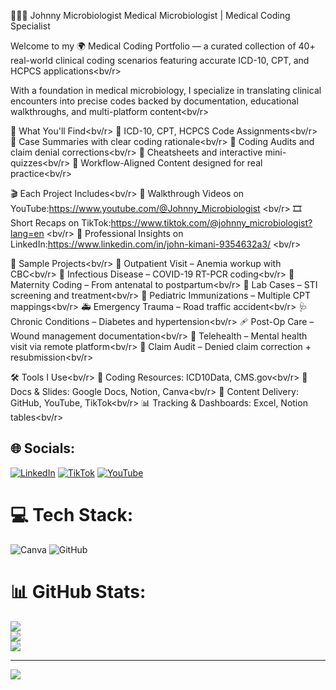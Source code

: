 👨🏽‍⚕️ Johnny Microbiologist
Medical Microbiologist | Medical Coding Specialist

Welcome to my 🌍 Medical Coding Portfolio — a curated collection of 40+ real-world clinical coding scenarios featuring accurate ICD-10, CPT, and HCPCS applications<bv/r>

With a foundation in medical microbiology, I specialize in translating clinical encounters into precise codes backed by documentation, educational walkthroughs, and multi-platform content<bv/r>

🧠 What You'll Find<bv/r>
🔹 ICD-10, CPT, HCPCS Code Assignments<bv/r>
🔹 Case Summaries with clear coding rationale<bv/r>
🔹 Coding Audits and claim denial corrections<bv/r>
🔹 Cheatsheets and interactive mini-quizzes<bv/r>
🔹 Workflow-Aligned Content designed for real practice<bv/r>

🎬 Each Project Includes<bv/r>
🎥 Walkthrough Videos on YouTube:https://www.youtube.com/@Johnny_Microbiologist <bv/r>
🎞 Short Recaps on TikTok:https://www.tiktok.com/@johnny_microbiologist?lang=en <bv/r>
💼 Professional Insights on LinkedIn:https://www.linkedin.com/in/john-kimani-9354632a3/ <bv/r>

📌 Sample Projects<bv/r>
📄 Outpatient Visit – Anemia workup with CBC<bv/r>
🦠 Infectious Disease – COVID-19 RT-PCR coding<bv/r>
👶 Maternity Coding – From antenatal to postpartum<bv/r>
🧪 Lab Cases – STI screening and treatment<bv/r>
💉 Pediatric Immunizations – Multiple CPT mappings<bv/r>
🚑 Emergency Trauma – Road traffic accident<bv/r>
🩺 Chronic Conditions – Diabetes and hypertension<bv/r>
🩹 Post-Op Care – Wound management documentation<bv/r>
🧠 Telehealth – Mental health visit via remote platform<bv/r>
📝 Claim Audit – Denied claim correction + resubmission<bv/r>

🛠 Tools I Use<bv/r>
📘 Coding Resources: ICD10Data, CMS.gov<bv/r>
🧾 Docs & Slides: Google Docs, Notion, Canva<bv/r>
📡 Content Delivery: GitHub, YouTube, TikTok<bv/r>
📊 Tracking & Dashboards: Excel, Notion tables<bv/r>


## 🌐 Socials:
[![LinkedIn](https://img.shields.io/badge/LinkedIn-%230077B5.svg?logo=linkedin&logoColor=white)](https://linkedin.com/in/john-kimani-9354632a3/) [![TikTok](https://img.shields.io/badge/TikTok-%23000000.svg?logo=TikTok&logoColor=white)](https://tiktok.com/@@johnny_microbiologist) [![YouTube](https://img.shields.io/badge/YouTube-%23FF0000.svg?logo=YouTube&logoColor=white)](https://youtube.com/@@Johnny_Microbiologist) 

# 💻 Tech Stack:
![Canva](https://img.shields.io/badge/Canva-%2300C4CC.svg?style=for-the-badge&logo=Canva&logoColor=white) ![GitHub](https://img.shields.io/badge/github-%23121011.svg?style=for-the-badge&logo=github&logoColor=white)
# 📊 GitHub Stats:
![](https://github-readme-stats.vercel.app/api?username=Johnny-Microbiologist&theme=gruvbox_light&hide_border=false&include_all_commits=false&count_private=false)<br/>
![](https://nirzak-streak-stats.vercel.app/?user=Johnny-Microbiologist&theme=gruvbox_light&hide_border=false)<br/>
![](https://github-readme-stats.vercel.app/api/top-langs/?username=Johnny-Microbiologist&theme=gruvbox_light&hide_border=false&include_all_commits=false&count_private=false&layout=compact)

---
[![](https://visitcount.itsvg.in/api?id=Johnny-Microbiologist&icon=0&color=0)](https://visitcount.itsvg.in)

<!-- Proudly created with GPRM ( https://gprm.itsvg.in ) -->
